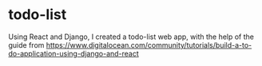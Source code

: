 # todo-list
Using React and Django, I created a todo-list web app, with the help of the guide from https://www.digitalocean.com/community/tutorials/build-a-to-do-application-using-django-and-react
